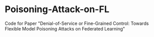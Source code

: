 # Poisoning-Attack-on-FL
Code for Paper "Denial-of-Service or Fine-Grained Control: Towards Flexible Model Poisoning Attacks on Federated Learning"
